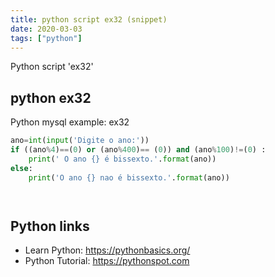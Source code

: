 ```yaml
---
title: python script ex32 (snippet)
date: 2020-03-03
tags: ["python"]
---
```

Python script 'ex32'


## python ex32

Python mysql example: ex32

```python
ano=int(input('Digite o ano:'))
if ((ano%4)==(0) or (ano%400)== (0)) and (ano%100)!=(0) :
    print(' O ano {} é bissexto.'.format(ano))
else:
    print('O ano {} nao é bissexto.'.format(ano))




```

## Python links

- Learn Python: https://pythonbasics.org/
- Python Tutorial: https://pythonspot.com
